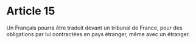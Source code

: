 # Article 15

Un Français pourra être traduit devant un tribunal de France, pour des obligations par lui contractées en pays étranger, même avec un étranger.
